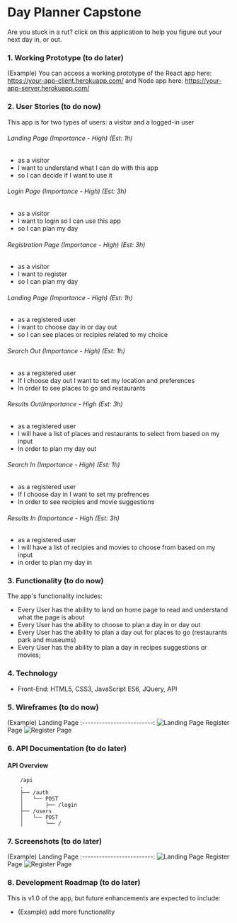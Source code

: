 # Day Planner Capstone

Are you stuck in a rut? click on this application to help you figure out your next day in, or out.

### 1. Working Prototype (to do later)

(Example) You can access a working prototype of the React app here: https://your-app-client.herokuapp.com/ and Node app here: https://your-app-server.herokuapp.com/

### 2. User Stories (to do now)

This app is for two types of users: a visitor and a logged-in user

###### Landing Page (Importance - High) (Est: 1h)
- as a visitor
- I want to understand what I can do with this app
- so I can decide if I want to use it

###### Login Page (Importance - High) (Est: 3h)
- as a visitor
- I want to login so I can use this app
- so I can plan my day

###### Registration Page (Importance - High) (Est: 3h)
- as a visitor
- I want to register
- so I can plan my day

###### Landing Page (Importance - High) (Est: 1h)
- as a registered user
- I want to choose day in or day out
- so I can see places or recipies related to my choice

###### Search Out (Importance - High) (Est: 1h)
- as a registered user
- If I choose day out I want to set my location and preferences
- In order to see places to go and restaurants

###### Results Out(Importance - High (Est: 3h)
- as a registered user
- I will have a list of places and restaurants to select from based on my input
- In order to plan my day out

###### Search In (Importance - High) (Est: 1h)
- as a registered user
- If I choose day in I want to set my prefrences
- In order to see recipies and movie suggestions

###### Results In (Importance - High (Est: 3h)
- as a registered user
- I will have a list of recipies and movies to choose from based on my input
- in order to plan my day in

### 3. Functionality (to do now)

The app's functionality includes:

- Every User has the ability to land on home page to read and understand what the page is about
- Every User has the ability to choose to plan a day in or day out
- Every User has the ability to plan a day out for places to go (restaurants park and museums)
- Every User has the ability to plan a day in recipes suggestions or movies;

### 4. Technology

- Front-End: HTML5, CSS3, JavaScript ES6, JQuery, API

### 5. Wireframes (to do now)

(Example) Landing Page
:-------------------------:
![Landing Page](/github-images/wireframes/landing-page-wireframe.png)
Register Page
![Register Page](/github-images/wireframes/register-page-wireframe.png)

### 6. API Documentation (to do later)

#### API Overview

```text
    /api
    .
    ├── /auth
    │   └── POST
    │       ├── /login
    ├── /users
    │   └── POST
    │       └── /
```

### 7. Screenshots (to do later)

(Example) Landing Page
:-------------------------:
![Landing Page](/github-images/screenshots/landing-page-screenshot.png)
Register Page
![Register Page](/github-images/screenshots/register-page-screenshot.png)

### 8. Development Roadmap (to do later)

This is v1.0 of the app, but future enhancements are expected to include:

- (Example) add more functionality
